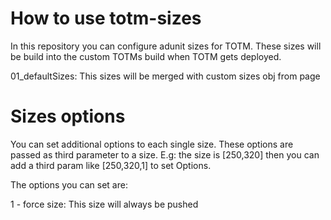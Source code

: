 # How to use totm-sizes

In this repository you can configure adunit sizes for TOTM. These sizes will be build into the custom TOTMs build when TOTM gets deployed.

01_defaultSizes: This sizes will be merged with custom sizes obj from page



# Sizes options
You can set additional options to each single size. These options are passed as third parameter to a size. E.g: the size is [250,320] then you can add a third param like [250,320,1] to set Options.

The options you can set are:

1 - force size: This size will always be pushed



